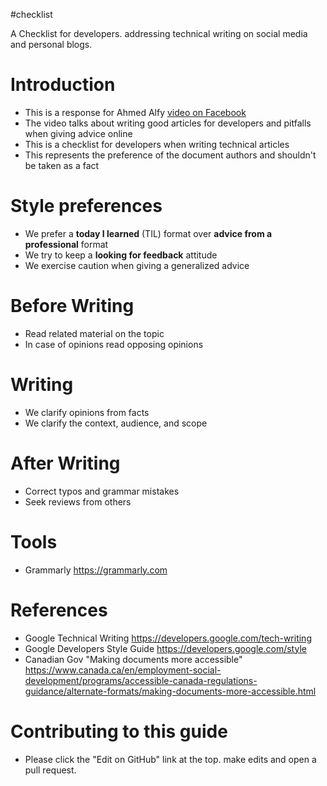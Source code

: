 #checklist

A Checklist for developers. addressing technical writing on social media and personal blogs.

# Introduction 

- This is a response for Ahmed Alfy [video on Facebook](https://fb.watch/hP_2R6RN4b/)
- The video talks about writing good articles for developers and pitfalls when giving advice online
- This is a checklist for developers when writing technical articles
- This represents the preference of the document authors and shouldn't be taken as a fact

# Style preferences

- We prefer a **today I learned** (TIL) format over **advice from a professional** format
- We try to keep a **looking for feedback** attitude
- We exercise caution when giving a generalized advice

# Before Writing

- Read related material on the topic
- In case of opinions read opposing opinions

# Writing

- We clarify opinions from facts
- We clarify the context, audience, and scope

# After Writing

- Correct typos and grammar mistakes
- Seek reviews from others

# Tools 

- Grammarly https://grammarly.com

# References

  - Google Technical Writing https://developers.google.com/tech-writing
  - Google Developers Style Guide https://developers.google.com/style
  - Canadian Gov "Making documents more accessible" https://www.canada.ca/en/employment-social-development/programs/accessible-canada-regulations-guidance/alternate-formats/making-documents-more-accessible.html

# Contributing to this guide

- Please click the "Edit on GitHub" link at the top. make edits and open a pull request.

